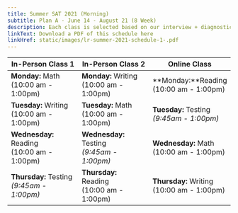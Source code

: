 ```yaml
---
title: Summer SAT 2021 (Morning)
subtitle: Plan A - June 14 - August 21 (8 Week)
description: Each class is selected based on our interview + diagnostic testing process.
linkText: Download a PDF of this schedule here
linkHref: static/images/lr-summer-2021-schedule-1-.pdf
---
```

| In-Person Class 1                                                           | In-Person Class 2                                                            | Online Class                                                               |
| --------------------------------------------------------------------------- | ---------------------------------------------------------------------------- | -------------------------------------------------------------------------- |
| **Monday:** Math<br/> (10:00 am - 1:00pm)                                   | **Monday:** Writing<br/> (10:00 am - 1:00pm)                                 | **Monday:**Reading<br/> (10:00 am - 1:00pm)                                |
| **Tuesday:** Writing<br/> (10:00 am - 1:00pm)                               | **Tuesday:** Math<br/> (10:00 am - 1:00pm)                                   | **Tuesday:** Testing<br/><span class="testing"> *(9:45am - 1:00pm)*</span> |
| **Wednesday:** Reading<br/> (10:00 am - 1:00pm)                             | **Wednesday:** Testing<br/><span class="testing"> *(9:45am - 1:00pm)*</span> | **Wednesday:** Math<br/> (10:00 am - 1:00pm)                               |
| **Thursday:** Testing<br/><span class="testing"> *(9:45am - 1:00pm)*</span> | **Thursday:** Reading<br/> (10:00 am - 1:00pm)                               | **Thursday:** Writing<br/> (10:00 am - 1:00pm)                             |